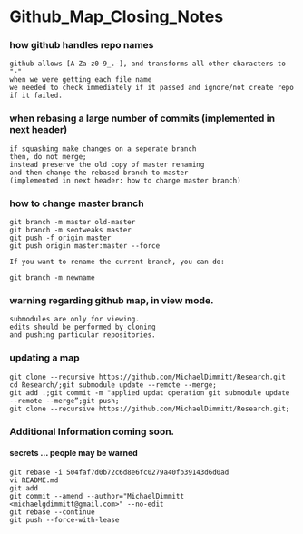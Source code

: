 # Github_Map_Closing_Notes

### how github handles repo names
```
github allows [A-Za-z0-9_.-], and transforms all other characters to "-"
when we were getting each file name
we needed to check immediately if it passed and ignore/not create repo if it failed.
```

### when rebasing a large number of commits (implemented in next header)
```
if squashing make changes on a seperate branch
then, do not merge; 
instead preserve the old copy of master renaming
and then change the rebased branch to master
(implemented in next header: how to change master branch)
```
### how to change master branch
```
git branch -m master old-master
git branch -m seotweaks master
git push -f origin master
git push origin master:master --force
```

```
If you want to rename the current branch, you can do:

git branch -m newname
```

### warning regarding github map, in view mode.
```
submodules are only for viewing.
edits should be performed by cloning
and pushing particular repositories.
```

### updating a map
```
git clone --recursive https://github.com/MichaelDimmitt/Research.git
cd Research/;git submodule update --remote --merge;
git add .;git commit -m "applied updat operation git submodule update --remote --merge”;git push;
git clone --recursive https://github.com/MichaelDimmitt/Research.git;
```

### Additional Information coming soon.
#### secrets ... people may be warned
```
git rebase -i 504faf7d0b72c6d8e6fc0279a40fb39143d6d0ad
vi README.md 
git add .
git commit --amend --author="MichaelDimmitt <michaelgdimmitt@gmail.com>" --no-edit
git rebase --continue
git push --force-with-lease
```
